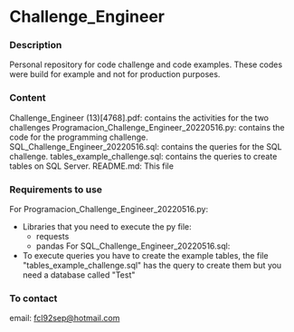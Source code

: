 # Challenge_Engineer

### Description
Personal repository for code challenge and code examples. 
These codes were build for example and not for production purposes.


### Content
Challenge_Engineer (13)[4768].pdf: contains the activities for the two challenges 
Programacion_Challenge_Engineer_20220516.py: contains the code for the programming challenge.
SQL_Challenge_Engineer_20220516.sql: contains the queries for the SQL challenge.
tables_example_challenge.sql: contains the queries to create tables on SQL Server. 
README.md: This file 

### Requirements to use 
For Programacion_Challenge_Engineer_20220516.py: 
- Libraries that you need to execute the py file: 
    - requests
    - pandas
For SQL_Challenge_Engineer_20220516.sql:
- To execute queries you have to create the example tables, the file "tables_example_challenge.sql" has the query to create them but you need a database called "Test"


### To contact
email: fcl92sep@hotmail.com
